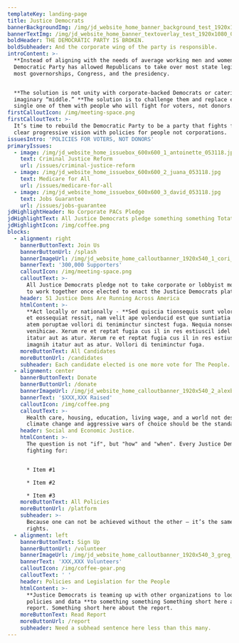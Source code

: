 ```yaml
---
templateKey: landing-page
title: Justice Democrats
bannerBackgroundImg: /img/jd_website_home_banner_background_test_1920x1080_052518.jpg
bannerTextImg: /img/jd_website_home_banner_textoverlay_test_1920x1080_052518.png
boldHeader: THE DEMOCRATIC PARTY IS BROKEN.
boldSubheader: And the corporate wing of the party is responsible.
introContent: >-
  **Instead of aligning with the needs of average working men and women,** the
  Democratic Party has allowed Republicans to take over most state legislatures,
  most governorships, Congress, and the presidency.


  **The solution is not unity with corporate-backed Democrats or catering to an
  imaginary “middle.” **The solution is to challenge them and replace every
  single one of them with people who will fight for voters, not donors.
firstCalloutIcon: /img/meeting-space.png
firstCalloutText: >-
  It’s time to rebuild the Democratic Party to be a party that fights for a
  clear progressive vision with policies for people not corporations.
issuesIntro: 'POLICIES FOR VOTERS, NOT DONORS'
primaryIssues:
  - image: /img/jd_website_home_issuebox_600x600_1_antoinette_053118.jpg
    text: Criminal Justice Reform
    url: /issues/criminal-justice-reform
  - image: /img/jd_website_home_issuebox_600x600_2_juana_053118.jpg
    text: Medicare for All
    url: /issues/medicare-for-all
  - image: /img/jd_website_home_issuebox_600x600_3_david_053118.jpg
    text: Jobs Guarantee
    url: /issues/jobs-guarantee
jdHighlightHeader: No Corporate PACs Pledge
jdHighlightText: All Justice Democrats pledge something something Totate arum exerferum auda soluptibus autamus quo cusaeruptam aut elento offic tem sum et.
jdHighlightIcon: /img/coffee.png
blocks:
  - alignment: right
    bannerButtonText: Join Us
    bannerButtonUrl: /splash
    bannerImageUrl: /img/jd_website_home_calloutbanner_1920x540_1_cori_053118.jpg
    bannerText: '300,000 Supporters'
    calloutIcon: /img/meeting-space.png
    calloutText: >-
      All Justice Democrats pledge not to take corporate or lobbyist money and
      to work together once elected to enact the Justice Democrats platform.
    header: 51 Justice Dems Are Running Across America
    htmlContent: >-
      **Act locally or nationally - **Sed quiscia tionsequis sunt voloritium vel
      et eossequiat ressit, nam velit ape volenducid est que suntiatia velliqu
      atem poruptae vollori di teniminctur sinctest fuga. Nequia nonsecae
      venihicae. Xerum re et reptat fugia cus il in res estiuscil idel imagnih
      itatur aut as atur. Xerum re et reptat fugia cus il in res estiuscil idel
      imagnih itatur aut as atur. Vollori di teniminctur fuga.
    moreButtonText: All Candidates
    moreButtonUrl: /candidates
    subheader: Each candidate elected is one more vote for The People.
  - alignment: center
    bannerButtonText: Donate
    bannerButtonUrl: /donate
    bannerImageUrl: /img/jd_website_home_calloutbanner_1920x540_2_alexbump_053118.jpg
    bannerText: '$XXX,XXX Raised'
    calloutIcon: /img/coffee.png
    calloutText: >-
      Health care, housing, education, living wage, and a world not destroyed by
      climate change and aggressive wars of choice should be the standard.
    header: Social and Economic Justice.
    htmlContent: >-
      The question is not "if", but "how" and "when". Every Justice Democrat is
      fighting for:


      * Item #1

      * Item #2

      * Item #3
    moreButtonText: All Policies
    moreButtonUrl: /platform
    subheader: >-
      Because one can not be achieved without the other — it’s the same  ght for
      rights.
  - alignment: left
    bannerButtonText: Sign Up
    bannerButtonUrl: /volunteer
    bannerImageUrl: /img/jd_website_home_calloutbanner_1920x540_3_greg_053118.jpg
    bannerText: 'XXX,XXX Volunteers'
    calloutIcon: /img/coffee-gear.png
    calloutText: ' '
    header: Policies and Legislation for the People
    htmlContent: >-
      **Justice Democrats is teaming up with other organizations to look into
      policies and data **to something something Something short here about the
      report. Something short here about the report.
    moreButtonText: Read Report
    moreButtonUrl: /report
    subheader: Need a subhead sentence here less than this many.
---
```

